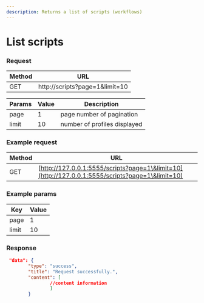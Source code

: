 ```yaml
---
description: Returns a list of scripts (workflows)
---
```


# List scripts

### Request

| Method | URL                             |
| ------ | ------------------------------- |
| GET    | http://scripts?page=1\&limit=10 |

| Params | Value | Description                  |
| ------ | ----- | ---------------------------- |
| page   | 1     | page number of pagination    |
| limit  | 10    | number of profiles displayed |

### Example request

| Method | URL                                                                                              |
| ------ | ------------------------------------------------------------------------------------------------ |
| GET    | [http://127.0.0.1:5555/scripts?page=1\&limit=10](http://127.0.0.1:5555/scripts?page=1\&limit=10) |

### Example params

| Key   | Value |
| ----- | ----- |
| page  | 1     |
| limit | 10    |

### **Response**

```json
 "data": {
        "type": "success",
        "title": "Request successfully.",
        "content": [
                //content information 
                ]
        }
```
